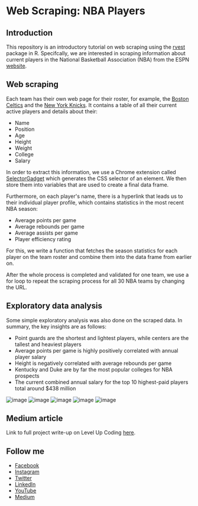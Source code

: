 # Web Scraping: NBA Players

## Introduction
This repository is an introductory tutorial on web scraping using the [rvest](https://rvest.tidyverse.org/) package in R. Specifcally, we are interested in
scraping information about current players in the National Basketball Association (NBA) from the ESPN [website](https://www.espn.com/nba/teams).

## Web scraping
Each team has their own web page for their roster, for example, the [Boston Celtics](https://www.espn.com/nba/team/roster/_/name/bos/boston-celtics) and the [New York Knicks](https://www.espn.com/nba/team/roster/_/name/ny/new-york-knicks).
It contains a table of all their current active players and details about their: 
- Name 
- Position
- Age
- Height 
- Weight
- College 
- Salary

In order to extract this information, we use a Chrome extension called [SelectorGadget](https://chrome.google.com/webstore/detail/selectorgadget/mhjhnkcfbdhnjickkkdbjoemdmbfginb?hl=en) which generates the CSS selector of an element. We then store them into variables that are used to create a final data frame. 

Furthermore, on each player's name, there is a hyperlink that leads us to their individual player profile, which contains statistics in the most recent NBA season:
- Average points per game
- Average rebounds per game
- Average assists per game
- Player efficiency rating

For this, we write a function that fetches the season statistics for each player on the team roster and combine them into the data frame from earlier on.

After the whole process is completed and validated for one team, we use a for loop to repeat the scraping process for all 30 NBA teams by changing the URL.

## Exploratory data analysis
Some simple exploratory analysis was also done on the scraped data. In summary, the key insights are as follows:
- Point guards are the shortest and lightest players, while centers are the tallest and heaviest players
- Average points per game is highly positively correlated with annual player salary
- Height is negatively correlated with average rebounds per game 
- Kentucky and Duke are by far the most popular colleges for NBA prospects 
- The current combined annual salary for the top 10 highest-paid players total around $438 million

![image](https://user-images.githubusercontent.com/68457884/193443887-e8a0c4e0-5ba2-46d9-a282-92a2140c94ba.png)
![image](https://user-images.githubusercontent.com/68457884/193444086-a558b617-4a6c-4735-a6ca-9e3f703b54b8.png)
![image](https://user-images.githubusercontent.com/68457884/193444090-c60b5df2-fd10-46e0-85ab-2a15cd52b85e.png)
![image](https://user-images.githubusercontent.com/68457884/193444092-de7d39ee-6394-4067-be55-577d1e69399a.png)
![image](https://user-images.githubusercontent.com/68457884/193444095-ba3ff414-9336-485f-8b3f-1bb99b55e023.png)

## Medium article 
Link to full project write-up on Level Up Coding [here](https://levelup.gitconnected.com/practical-introduction-to-web-scraping-in-r-nba-players-15393a3a0f78).

## Follow me 
- [Facebook](https://www.facebook.com/chongjason914)
- [Instagram](https://www.instagram.com/chongjason914)
- [Twitter](https://www.twitter.com/chongjason914)
- [LinkedIn](https://www.linkedin.com/in/chongjason914)
- [YouTube](https://www.youtube.com/jasonchong914)
- [Medium](https://www.medium.com/@chongjason)
